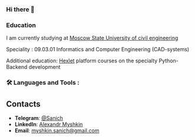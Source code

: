 ### Hi there 👋

### Education

I am currently studying at [Moscow State University of civil engineering](https://mgsu.ru/)

Speciality : 09.03.01 Informatics and Computer Engineering (CAD-systems)

Additional education: [Hexlet](https://ru.hexlet.io/) platform courses on the specialty Python-Backend development

### :hammer_and_wrench: Languages and Tools :

## Contacts

* **Telegram**: [@Sanich](https://t.me/Sasnich)
* **LinkedIn**: [Alexandr Myshkin](https://www.linkedin.com/in/alexandr-myshkin-90ba26256)
* **Email**: myshkin.sanich@gmail.com



